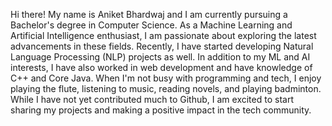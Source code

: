 Hi there! My name is Aniket Bhardwaj and I am currently pursuing a Bachelor's degree in Computer Science.
As a Machine Learning and Artificial Intelligence enthusiast, I am passionate about exploring the latest advancements in these fields. Recently, I have started developing Natural Language Processing (NLP) projects as well.
In addition to my ML and AI interests, I have also worked in web development and have knowledge of C++ and Core Java.
When I'm not busy with programming and tech, I enjoy playing the flute, listening to music, reading novels, and playing badminton.
While I have not yet contributed much to Github, I am excited to start sharing my projects and making a positive impact in the tech community.
